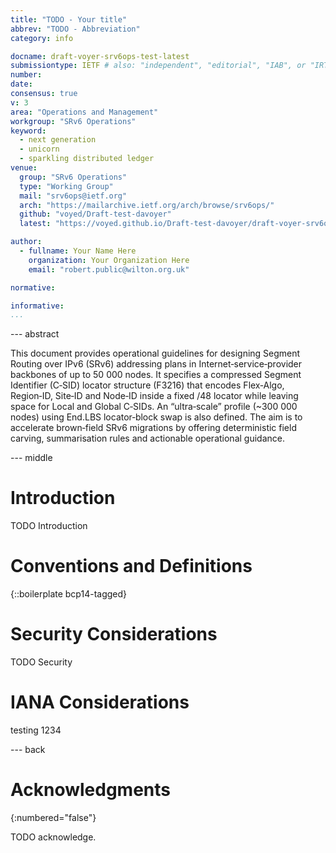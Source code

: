 ```yaml
---
title: "TODO - Your title"
abbrev: "TODO - Abbreviation"
category: info

docname: draft-voyer-srv6ops-test-latest
submissiontype: IETF # also: "independent", "editorial", "IAB", or "IRTF"
number:
date:
consensus: true
v: 3
area: "Operations and Management"
workgroup: "SRv6 Operations"
keyword:
  - next generation
  - unicorn
  - sparkling distributed ledger
venue:
  group: "SRv6 Operations"
  type: "Working Group"
  mail: "srv6ops@ietf.org"
  arch: "https://mailarchive.ietf.org/arch/browse/srv6ops/"
  github: "voyed/Draft-test-davoyer"
  latest: "https://voyed.github.io/Draft-test-davoyer/draft-voyer-srv6ops-test.html"

author:
  - fullname: Your Name Here
    organization: Your Organization Here
    email: "robert.public@wilton.org.uk"

normative:

informative:
...
```


--- abstract

   This document provides operational guidelines for designing Segment
   Routing over IPv6 (SRv6) addressing plans in Internet‑service‑provider
   backbones of up to 50 000 nodes.  It specifies a compressed Segment
   Identifier (C‑SID) locator structure (F3216) that encodes Flex‑Algo,
   Region‑ID, Site‑ID and Node‑ID inside a fixed /48 locator while
   leaving space for Local and Global C‑SIDs.  An “ultra‑scale” profile
   (~300 000 nodes) using End.LBS locator‑block swap is also defined.
   The aim is to accelerate brown‑field SRv6 migrations by offering
   deterministic field carving, summarisation rules and actionable
   operational guidance.

--- middle

# Introduction

TODO Introduction

# Conventions and Definitions

{::boilerplate bcp14-tagged}

# Security Considerations

TODO Security

# IANA Considerations

testing 1234

--- back

# Acknowledgments
{:numbered="false"}

TODO acknowledge.
